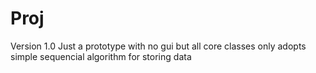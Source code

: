 # Proj
Version 1.0
Just a prototype with no gui but all core classes
only adopts simple sequencial algorithm for storing data
